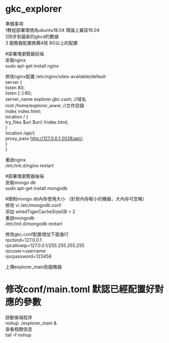 # gkc_explorer
準備事項  
1教程部署環境為ubuntu18.04 理論上兼容16.04  
2同步到最新的gkcd的數據  
3 服務器配置推薦4核 8G以上的配置  


#部署塊瀏覽器前端  
安裝nginx  
sudo apt-get install nginx  

修改nginx配置  /etc/nginx/sites-available/default   
server {  
        listen 80;  
        listen [::]:80;  
        server_name explorer.gkc.cash; //域名  
        root /home/explorer_www;       //文件目錄  
        index index.html;  
        location / {  
        try_files $uri $uri/ /index.html;  
        }  
        location /api/{  
        proxy_pass http://127.0.0.1:2028/api/;  
        }  
        }  

重啟nginx  
/etc/init.d/nginx restart  

#部署塊瀏覽器後端  
安裝mongo db  
sudo apt-get install mongodb  

#限制mongo db內存使用大小 （針對內存較小的機器，大內存可忽略）  
修改 vi /etc/mongodb.conf  
添加 wiredTigerCacheSizeGB = 2  
重啟mongodb  
/etc/init.d/mongodb restart  

修改gkc.conf配置增加下面幾行  
rpcbind=127.0.0.1  
rpcallowip=127.0.0.1/255.255.255.255  
rpcuser=username  
rpcpassword=123456  

上傳explorer_main到服務器  
# 修改conf/main.toml 默認已經配置好對應的參數  


啟動後端程序  
nohup ./explorer_main &  
查看相關信息  
tail –f nohup  
